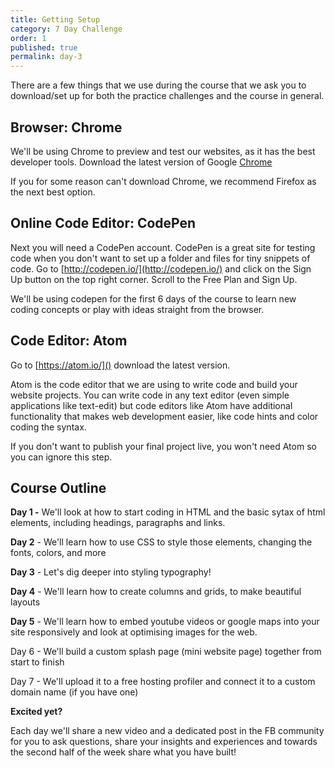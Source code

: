 ```yaml
---
title: Getting Setup
category: 7 Day Challenge
order: 1
published: true
permalink: day-3
---
```


There are a few things that we use during the course that we ask you to download/set up for both the practice challenges and the course in general.

## Browser: Chrome

We'll be using Chrome to preview and test our websites, as it has the best developer tools. Download the latest version of Google [Chrome](https://www.google.com/chrome/browser/features.html?brand=CHBD&amp;gclid=Cj0KEQjwyN7JBRCZn7LKgb3ki8kBEiQAaLEsqsFu3ctUicvTCQW604YrV3Hi7ARsHYaHcSsjf9qChdQaAvB48P8HAQ&amp;dclid=CPLY5dOerdQCFQiIaAodWWUCBQ)

If you for some reason can't download Chrome, we recommend Firefox as the next best option.

## Online Code Editor: CodePen

Next you will need a CodePen account. CodePen is a great site for testing code when you don't want to set up a folder and files for tiny snippets of code. Go to [http://codepen.io/](http://codepen.io/) and click on the Sign Up button on the top right corner. Scroll to the Free Plan and Sign Up.

We'll be using codepen for the first 6 days of the course to learn new coding concepts or play with ideas straight from the browser.

## Code Editor: Atom

Go to [https://atom.io/]() download the latest version.

Atom is the code editor that we are using to write code and build your website projects. You can write code in any text editor (even simple applications like text-edit) but code editors like Atom have additional functionality that makes web development easier, like code hints and color coding the syntax.

If you don't want to publish your final project live, you won't need Atom so you can ignore this step. <!--Watch this video for tips on how to setup and customise Atom to suit you.&nbsp;--><!--&lt;&lt;&lt;ADD VIDEO&gt;&gt;&gt;-->

## **Course Outline**

**Day 1 -** We'll look at how to start coding in HTML and the basic sytax of html elements, including headings, paragraphs and links.&nbsp;

**Day 2** - We'll learn how to use CSS to style those elements, changing the fonts, colors, and more&nbsp;

**Day 3** - Let's dig deeper into styling typography\!&nbsp;

**Day 4** - We'll learn how to create columns and grids, to make beautiful layouts&nbsp;

**Day 5** - We'll learn how to embed youtube videos or google maps into your site responsively and look at optimising images for the web.

Day 6 - We'll build a custom splash page (mini website page) together from start to finish&nbsp;

Day 7 - We'll upload it to a free hosting profiler and connect it to a custom domain name (if you have one)&nbsp;

**Excited yet? &nbsp;**

Each day we'll share a new video and a dedicated post in the FB community for you to ask questions, share your insights and experiences and towards the second half of the week share what you have built\!&nbsp;

&nbsp;